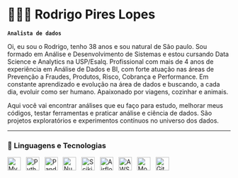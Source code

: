 # 👩🏻‍💻 Rodrigo Pires Lopes

**`Analista de dados`** 

Oi, eu sou o Rodrigo, tenho 38 anos e sou natural de São paulo. Sou formado em Análise e Desenvolvimento de Sistemas e estou cursando Data Science e Analytics na USP/Esalq. 
Profissional com mais de 4 anos de experiência em Análise de Dados e BI, com forte atuação nas áreas de Prevenção a Fraudes, Produtos, Risco, Cobrança e Performance. 
Em constante aprendizado e evolução na área de dados e buscando, a cada dia, evoluir como ser humano. 
Apaixonado por viagens, cozinhar e animais.

Aqui você vai encontrar análises que eu faço para estudo, melhorar meus códigos, testar ferramentas e praticar análise e ciência de dados. 
São projetos exploratórios e experimentos contínuos no universo dos dados.

---
### 🤖 Linguagens e Tecnologias

<img alt="MySql" title="MySql" width="30px" src="https://cdn.jsdelivr.net/gh/devicons/devicon@latest/icons/mysql/mysql-original-wordmark.svg"/> &nbsp; <img alt="Python" title="Python" width="30px" src="https://cdn.jsdelivr.net/gh/devicons/devicon@latest/icons/python/python-original.svg"/> &nbsp; <img alt="Pandas" title="Pandas" width="30px" src="https://cdn.jsdelivr.net/gh/devicons/devicon@latest/icons/pandas/pandas-plain.svg"/> &nbsp; <img alt="Numpy" title="Numpy" width="30px" src="https://cdn.jsdelivr.net/gh/devicons/devicon@latest/icons/numpy/numpy-line.svg"/> &nbsp; <img alt="Scikitlearn" title="Scikitlearn" width="30px" src="https://cdn.jsdelivr.net/gh/devicons/devicon@latest/icons/scikitlearn/scikitlearn-original.svg"/> &nbsp; <img alt="Airflow" title="airflow" width="30px" src="https://cdn.jsdelivr.net/gh/devicons/devicon@latest/icons/apacheairflow/apacheairflow-original.svg"/> &nbsp; <img alt="AWS" title="AWS" width="30px" src="https://cdn.jsdelivr.net/gh/devicons/devicon@latest/icons/amazonwebservices/amazonwebservices-plain-wordmark.svg"/> &nbsp; <img alt="Mongo" title="Mongo" width="30px" src="https://cdn.jsdelivr.net/gh/devicons/devicon@latest/icons/mongodb/mongodb-original.svg"/> &nbsp; <img alt="Git" title="Git" width="30px" src="https://cdn.jsdelivr.net/gh/devicons/devicon@latest/icons/git/git-original.svg"/>
